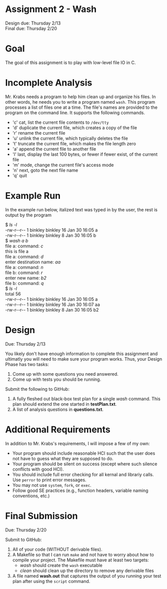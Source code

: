 # Assignment 2 - Wash
Design due: Thursday 2/13<br>
Final due: Thursday 2/20

# Goal
The goal of this assignment is to play with low-level file IO in C.

# Incomplete Analysis
Mr. Krabs needs a program to help him clean up and organize his files. 
In other words, he needs you to write a program named ```wash```. 
This program processes a list of files one at a time. 
The file's names are provided to the program on the command line. 
It supports the following commands. 

- 'c' cat, list the current file contents to ```/dev/tty``` 
- 'd' duplicate the current file, which creates a copy of the file 
- 'r' rename the current file 
- 'u' unlink the current file, which typically deletes the file 
- 't' truncate the current file, which makes the file length zero 
- 'a' append the current file to another file 
- 'l' last, display the last 100 bytes, or fewer if fewer exist, of the current file 
- 'm' mode, change the current file's access mode 
- 'n' next, goto the next file name 
- 'q' quit 

# Example Run

In the example run below, italized text was typed in by the user, the rest is output by the program

$ *ls -l*<br>
-rw-r--r-- 1 binkley binkley 16 Jan 30 16:05 a<br>
-rw-r--r-- 1 binkley binkley  8 Jan 30 16:05 b<br>
$ *wash a b*<br>
file a: command: *c*<br>
this is file a<br>
file a: command: *d*<br>
enter destination name: *aa*<br>
file a: command: *n*<br>
file b: command: *r*<br>
enter new name: *b2*<br>
file b: command: *q*<br>
$ *ls -l*<br>
total 56<br>
-rw-r--r--  1 binkley binkley 16 Jan 30 16:05 a<br>
-rw-r--r--  1 binkley binkley 16 Jan 30 16:07 aa<br>
-rw-r--r--  1 binkley binkley  8 Jan 30 16:05 b2<br>

# Design
Due: Thursday 2/13

You likely don't have enough information to complete this assignment and ultimatly you will need to make sure your program works. Thus, your Design Phase has two tasks:
1. Come up with some questions you need answered. 
2. Come up with tests you should be running. 

Submit the following to GitHub:
1. A fully fleshed out black-box test plan for a single *wash* command. This plan should extend the one started in **testPlan.txt**.
2. A list of analysis questions in **questions.txt**.

# Additional Requirements
In addition to Mr. Krabs's requirements, I will impose a few of my own:
- Your program should include reasonable HCI such that the user does not have to guess what they are supposed to do.
- Your program should be silent on success (except where such silence conflicts with good HCI).
- You should include full error checking for all kernal and librariy calls. Use ```perror``` to print error messages.
- You may not use ```system```, ```fork```, or ```exec```.
- Follow good SE practices (e.g., function headers, variable naming conventions, etc.)

# Final Submission
Due: Thursday 2/20

Submit to GitHub:
1. All of your code (WITHOUT derivable files). 
2. A Makefile so that I can run ```make``` and not have to worry about how to compile your project. The Makefile must have at least two targets:
    - *wash* should create the ```wash``` executable
    - *clean* should clean up the directory to remove any derivable files
3. A file named **wash.out** that captures the output of you running your test plan after using the ```script``` command.
